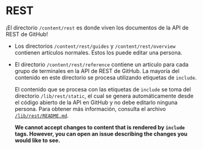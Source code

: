 # REST

¡El directorio `/content/rest` es donde viven los documentos de la API de REST de GitHub!

* Los directorios `/content/rest/guides` y `/content/rest/overview` contienen artículos normales. Estos los puede editar una persona.
* El directorio `/content/rest/reference` contiene un artículo para cada grupo de terminales en la API de REST de GitHub. La mayoría del contenido en este directorio se procesa utilizando etiquetas de `include`.

  El contenido que se procesa con las etiquetas de `include` se toma del directorio `/lib/rest/static`, el cual se genera automáticamente desde el código abierto de la API en GitHub y no debe editarlo ninguna persona. Para obtener más información, consulta el archivo [`/lib/rest/README.md`](/lib/rest/README.md).

  **We cannot accept changes to content that is rendered by `include` tags. However, you can open an issue describing the changes you would like to see.**
